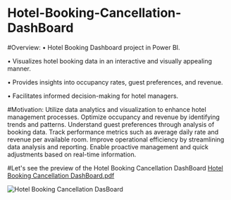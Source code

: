 # Hotel-Booking-Cancellation-DashBoard

#Overview:
• Hotel Booking Dashboard project in Power BI.

• Visualizes hotel booking data in an interactive and visually appealing manner.

• Provides insights into occupancy rates, guest preferences, and revenue.

• Facilitates informed decision-making for hotel managers.

#Motivation:
Utilize data analytics and visualization to enhance hotel management processes.
Optimize occupancy and revenue by identifying trends and patterns.
Understand guest preferences through analysis of booking data.
Track performance metrics such as average daily rate and revenue per available room.
Improve operational efficiency by streamlining data analysis and reporting.
Enable proactive management and quick adjustments based on real-time information.

#Let's see the preview of the Hotel Booking Cancellation DashBoard
[Hotel Booking Cancellation DashBoard.pdf](https://github.com/sajadul-d/Hotel-Booking-Cancellation-DashBoard/files/11557426/Hotel.Booking.Cancellation.DashBoard.pdf)

![Hotel Booking Cancellation DasBoard](https://github.com/sajadul-d/Hotel-Booking-Cancellation-DashBoard/assets/76832635/fa4dcc73-4f18-4d15-a9af-996cc99400ea)
